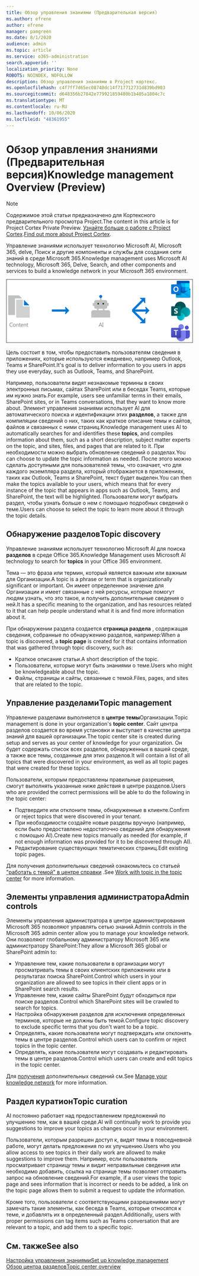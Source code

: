 ```yaml
---
title: Обзор управления знаниями (Предварительная версия)
ms.author: efrene
author: efrene
manager: pamgreen
ms.date: 8/1/2020
audience: admin
ms.topic: article
ms.service: o365-administration
search.appverid: ''
localization_priority: None
ROBOTS: NOINDEX, NOFOLLOW
description: Обзор управления знаниями в Project кортекс.
ms.openlocfilehash: c4f7ff7d65ec08740dc14f717712731d839bd903
ms.sourcegitcommit: d648356b27842e779921859480b1b405a1804c7c
ms.translationtype: MT
ms.contentlocale: ru-RU
ms.lasthandoff: 10/06/2020
ms.locfileid: "48361955"
---
```

# <a name="knowledge-management-overview-preview"></a><span data-ttu-id="8126f-103">Обзор управления знаниями (Предварительная версия)</span><span class="sxs-lookup"><span data-stu-id="8126f-103">Knowledge management Overview (Preview)</span></span>

> [!Note] 
> <span data-ttu-id="8126f-104">Содержимое этой статьи предназначено для Кортексного предварительного просмотра Project.</span><span class="sxs-lookup"><span data-stu-id="8126f-104">The content in this article is for Project Cortex Private Preview.</span></span> <span data-ttu-id="8126f-105">[Узнайте больше о работе с Project Cortex](https://aka.ms/projectcortex).</span><span class="sxs-lookup"><span data-stu-id="8126f-105">[Find out more about Project Cortex](https://aka.ms/projectcortex).</span></span>

<span data-ttu-id="8126f-106">Управление знаниями использует технологию Microsoft AI, Microsoft 365, delve, Поиск и другие компоненты и службы для создания сети знаний в среде Microsoft 365.</span><span class="sxs-lookup"><span data-stu-id="8126f-106">Knowledge management uses Microsoft AI technology, Microsoft 365, Delve, Search, and other components and services to build a knowledge network in your Microsoft 365 environment.</span></span> 

   ![Процесс управления знаниями](../media/content-understanding/knowledge-management-flowchart.png) </br> 

<span data-ttu-id="8126f-108">Цель состоит в том, чтобы предоставить пользователям сведения в приложениях, которые используются ежедневно, например Outlook, Teams и SharePoint.</span><span class="sxs-lookup"><span data-stu-id="8126f-108">It's goal is to deliver information to you users in apps they use everyday, such as Outlook, Teams, and SharePoint.</span></span>

<span data-ttu-id="8126f-109">Например, пользователи видят незнакомые термины в своих электронных письмах, сайтах SharePoint или в беседах Teams, которые им нужно знать.</span><span class="sxs-lookup"><span data-stu-id="8126f-109">For example, users see unfamiliar terms in their emails, SharePoint sites, or in Teams conversations, that they want to know more about.</span></span> <span data-ttu-id="8126f-110">Элемент управления знаниями использует AI для автоматического поиска и идентификации этих **разделов**, а также для компиляции сведений о них, таких как краткое описание темы и сайтов, файлов и связанных с ними страниц.</span><span class="sxs-lookup"><span data-stu-id="8126f-110">Knowledge management uses AI to automatically searches for and identifies these **topics**, and compiles information about them, such as a short description, subject matter experts on the topic, and sites, files, and pages that are related to it.</span></span> <span data-ttu-id="8126f-111">При необходимости можно выбрать обновление сведений о разделах.</span><span class="sxs-lookup"><span data-stu-id="8126f-111">You can choose to update the topic information as needed.</span></span> <span data-ttu-id="8126f-112">После этого можно сделать доступными для пользователей темы, что означает, что для каждого экземпляра раздела, который отображается в приложениях, таких как Outlook, Teams и SharePoint, текст будет выделен.</span><span class="sxs-lookup"><span data-stu-id="8126f-112">You can then make the topics available to your users, which means that for every instance of the topic that appears in apps such as Outlook, Teams, and SharePoint, the text will be highlighted.</span></span> <span data-ttu-id="8126f-113">Пользователи могут выбрать раздел, чтобы узнать больше о нем с помощью подробных сведений о теме.</span><span class="sxs-lookup"><span data-stu-id="8126f-113">Users can choose to select the topic to learn more about it through the topic details.</span></span>


## <a name="topic-discovery"></a><span data-ttu-id="8126f-114">Обнаружение разделов</span><span class="sxs-lookup"><span data-stu-id="8126f-114">Topic discovery</span></span>

<span data-ttu-id="8126f-115">Управление знаниями использует технологию Microsoft AI для поиска **разделов** в среде Office 365.</span><span class="sxs-lookup"><span data-stu-id="8126f-115">Knowledge Management uses Microsoft AI technology to search for **topics** in your Office 365 environment.</span></span>

<span data-ttu-id="8126f-116">Тема — это фраза или термин, который является важным или важным для Организации.</span><span class="sxs-lookup"><span data-stu-id="8126f-116">A topic is a phrase or term that is organizationally significant or important.</span></span> <span data-ttu-id="8126f-117">Он имеет определенное значение для Организации и имеет связанные с ней ресурсы, которые помогут людям узнать, что это такое, и получить дополнительные сведения о ней.</span><span class="sxs-lookup"><span data-stu-id="8126f-117">It has a specific meaning to the organization, and has resources related to it that can help people understand what it is and find more information about it.</span></span>

<span data-ttu-id="8126f-118">При обнаружении раздела создается **страница раздела** , содержащая сведения, собранные по обнаружению разделов, например:</span><span class="sxs-lookup"><span data-stu-id="8126f-118">When a topic is discovered, a **topic page** is created for it that contains information that was gathered through topic discovery, such as:</span></span>

- <span data-ttu-id="8126f-119">Краткое описание статьи.</span><span class="sxs-lookup"><span data-stu-id="8126f-119">A short description of the topic.</span></span>
- <span data-ttu-id="8126f-120">Пользователи, которые могут быть знаниями о теме.</span><span class="sxs-lookup"><span data-stu-id="8126f-120">Users who might be knowledgeable about the topic.</span></span>
- <span data-ttu-id="8126f-121">Файлы, страницы и сайты, связанные с темой.</span><span class="sxs-lookup"><span data-stu-id="8126f-121">Files, pages, and sites that are related to the topic.</span></span>


## <a name="topic-management"></a><span data-ttu-id="8126f-122">Управление разделами</span><span class="sxs-lookup"><span data-stu-id="8126f-122">Topic management</span></span>

<span data-ttu-id="8126f-123">Управление разделами выполняется в **центре темы**Организации.</span><span class="sxs-lookup"><span data-stu-id="8126f-123">Topic management is done in your organization's **topic center**.</span></span> <span data-ttu-id="8126f-124">Сайт центра разделов создается во время установки и выступает в качестве центра знаний для вашей организации.</span><span class="sxs-lookup"><span data-stu-id="8126f-124">The topic center site is created during setup and serves as your center of knowledge for your organization.</span></span> <span data-ttu-id="8126f-125">Он будет содержать список всех разделов, обнаруженных в вашей среде, а также все темы, созданные для этих разделов.</span><span class="sxs-lookup"><span data-stu-id="8126f-125">It will contain a list of all topics that were discovered in your environment, as well as all topic pages that were created for these topics.</span></span> 

<span data-ttu-id="8126f-126">Пользователи, которым предоставлены правильные разрешения, смогут выполнять указанные ниже действия в центре разделов.</span><span class="sxs-lookup"><span data-stu-id="8126f-126">Users who are provided the correct permissions will be able to do the following in the topic center:</span></span>

- <span data-ttu-id="8126f-127">Подтвердите или отклоните темы, обнаруженные в клиенте.</span><span class="sxs-lookup"><span data-stu-id="8126f-127">Confirm or reject topics that were discovered in your tenant.</span></span>
- <span data-ttu-id="8126f-128">При необходимости создайте новые разделы вручную (например, если было предоставлено недостаточно сведений для обнаружения с помощью AI).</span><span class="sxs-lookup"><span data-stu-id="8126f-128">Create new topics manually as needed (for example, if not enough information was provided for it to be discovered through AI).</span></span>
- <span data-ttu-id="8126f-129">Редактирование существующих тематических страниц.</span><span class="sxs-lookup"><span data-stu-id="8126f-129">Edit existing topic pages.</span></span></br>

<span data-ttu-id="8126f-130">Для получения дополнительных сведений ознакомьтесь со статьей ["работать с темой" в центре справки](work-with-topics.md) .</span><span class="sxs-lookup"><span data-stu-id="8126f-130">See [Work with topic in the topic center](work-with-topics.md) for more information.</span></span>  


## <a name="admin-controls"></a><span data-ttu-id="8126f-131">Элементы управления администратора</span><span class="sxs-lookup"><span data-stu-id="8126f-131">Admin controls</span></span>

<span data-ttu-id="8126f-132">Элементы управления администратора в центре администрирования Microsoft 365 позволяют управлять сетью знаний.</span><span class="sxs-lookup"><span data-stu-id="8126f-132">Admin controls in the Microsoft 365 admin center  allow you to manage your knowledge network.</span></span> <span data-ttu-id="8126f-133">Они позволяют глобальному администратору Microsoft 365 или администратору SharePoint:</span><span class="sxs-lookup"><span data-stu-id="8126f-133">They allow a Microsoft 365 global or SharePoint admin to:</span></span>

- <span data-ttu-id="8126f-134">Управление тем, какие пользователи в организации могут просматривать темы в своих клиентских приложениях или в результатах поиска SharePoint.</span><span class="sxs-lookup"><span data-stu-id="8126f-134">Control which users in your organization are allowed to see topics in their client apps or in SharePoint search results.</span></span>
- <span data-ttu-id="8126f-135">Управление тем, какие сайты SharePoint будут обходиться при поиске разделов.</span><span class="sxs-lookup"><span data-stu-id="8126f-135">Control which SharePoint sites will be crawled to search for topics.</span></span>
- <span data-ttu-id="8126f-136">Настройка обнаружения разделов для исключения определенных терминов, которые не должны быть темой.</span><span class="sxs-lookup"><span data-stu-id="8126f-136">Configure topic discovery to exclude specific terms that you don't want to be a topic.</span></span>
- <span data-ttu-id="8126f-137">Определять, какие пользователи могут подтверждать или отклонять темы в центре разделов.</span><span class="sxs-lookup"><span data-stu-id="8126f-137">Control which users can to confirm or reject topics in the topic center.</span></span>
- <span data-ttu-id="8126f-138">Определять, какие пользователи могут создавать и редактировать темы в центре разделов.</span><span class="sxs-lookup"><span data-stu-id="8126f-138">Control which users can create and edit topics in the topic center.</span></span>

<span data-ttu-id="8126f-139">Для [получения](manage-knowledge-network.md) дополнительных сведений см.</span><span class="sxs-lookup"><span data-stu-id="8126f-139">See [Manage your knowledge network](manage-knowledge-network.md) for more information.</span></span> 

## <a name="topic-curation"></a><span data-ttu-id="8126f-140">Раздел куратион</span><span class="sxs-lookup"><span data-stu-id="8126f-140">Topic curation</span></span>

<span data-ttu-id="8126f-141">AI постоянно работает над предоставлением предложений по улучшению тем, как в вашей среде.</span><span class="sxs-lookup"><span data-stu-id="8126f-141">AI will continually work to provide you suggestions to improve your topics as changes occur in your environment.</span></span>

<span data-ttu-id="8126f-142">Пользователи, которым разрешен доступ к, видят темы в повседневной работе, могут делать предложения по их улучшению.</span><span class="sxs-lookup"><span data-stu-id="8126f-142">Users who you allow access to see topics in their daily work are allowed to make suggestions to improve them.</span></span> <span data-ttu-id="8126f-143">Например, если пользователь просматривает страницу темы и видит неправильные сведения или необходимо добавить, ссылка на странице темы позволяет отправить запрос на обновление сведений.</span><span class="sxs-lookup"><span data-stu-id="8126f-143">For example, if a user views the topic page and sees information that is incorrect or needs to be added, a link on the topic page allows them to submit a request to update the information.</span></span>

<span data-ttu-id="8126f-144">Кроме того, пользователи с соответствующими разрешениями могут замечать такие элементы, как беседа в Teams, которые относятся к теме, и добавлять их в определенный раздел.</span><span class="sxs-lookup"><span data-stu-id="8126f-144">Additionally, users with proper permissions can tag items such as Teams conversation that are relevant to a topic, and add them to a specific topic.</span></span>




## <a name="see-also"></a><span data-ttu-id="8126f-145">См. также</span><span class="sxs-lookup"><span data-stu-id="8126f-145">See also</span></span>
[<span data-ttu-id="8126f-146">Настройка управления знаниями</span><span class="sxs-lookup"><span data-stu-id="8126f-146">Set up knowledge management</span></span>](set-up-knowledge-network.md)</br>
[<span data-ttu-id="8126f-147">Обзор центра разделов</span><span class="sxs-lookup"><span data-stu-id="8126f-147">Topic center overview</span></span>](topic-center-overview.md)

